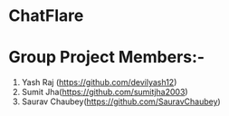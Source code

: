# ChatFlare

# Group Project Members:-
1. Yash Raj (https://github.com/devilyash12)
2. Sumit Jha(https://github.com/sumitjha2003)
3. Saurav Chaubey(https://github.com/SauravChaubey)
